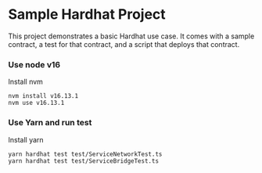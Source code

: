 # Sample Hardhat Project

This project demonstrates a basic Hardhat use case. It comes with a sample contract, a test for that contract, and a script that deploys that contract.

### Use node v16
Install nvm
```shell
nvm install v16.13.1
nvm use v16.13.1
```

### Use Yarn and run test
Install yarn 

```shell
yarn hardhat test test/ServiceNetworkTest.ts
yarn hardhat test test/ServiceBridgeTest.ts
```


